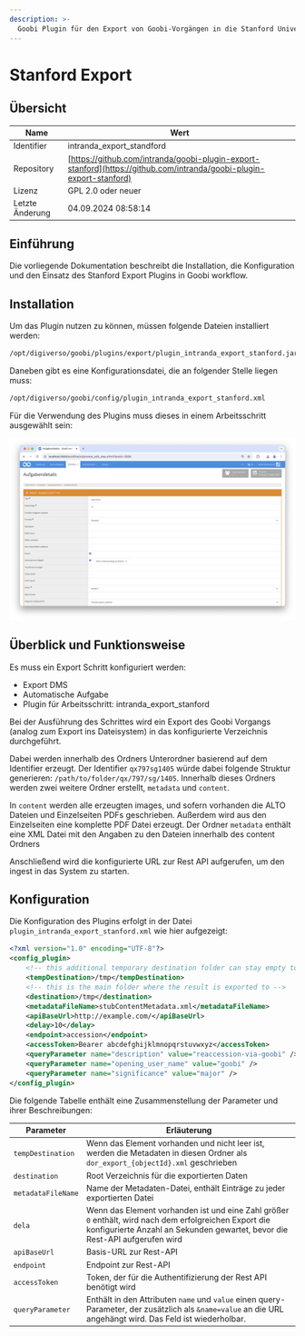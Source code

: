 ```yaml
---
description: >-
  Goobi Plugin für den Export von Goobi-Vorgängen in die Stanford University Digital Library
---
```


# Stanford Export

## Übersicht

Name                     | Wert
-------------------------|-----------
Identifier               | intranda_export_standford
Repository               | [https://github.com/intranda/goobi-plugin-export-stanford](https://github.com/intranda/goobi-plugin-export-stanford)
Lizenz              | GPL 2.0 oder neuer 
Letzte Änderung    | 04.09.2024 08:58:14


## Einführung
Die vorliegende Dokumentation beschreibt die Installation, die Konfiguration und den Einsatz des Stanford Export Plugins in Goobi workflow.

## Installation
Um das Plugin nutzen zu können, müssen folgende Dateien installiert werden:

```bash
/opt/digiverso/goobi/plugins/export/plugin_intranda_export_stanford.jar
```

Daneben gibt es eine Konfigurationsdatei, die an folgender Stelle liegen muss:

```bash
/opt/digiverso/goobi/config/plugin_intranda_export_stanford.xml
```

Für die Verwendung des Plugins muss dieses in einem Arbeitsschritt ausgewählt sein:

![Konfiguration des Arbeitsschritts für die Nutzung des Plugins](images/goobi-plugin-export-stanford_screen1_de.png)


## Überblick und Funktionsweise
Es muss ein Export Schritt konfiguriert werden:

* Export DMS
* Automatische Aufgabe
* Plugin für Arbeitsschritt: intranda_export_stanford

Bei der Ausführung des Schrittes wird ein Export des Goobi Vorgangs (analog zum Export ins Dateisystem) in das konfigurierte Verzeichnis durchgeführt.

Dabei werden innerhalb des Ordners Unterordner basierend auf dem Identifier erzeugt. Der Identifier `qx797sg1405` würde dabei folgende Struktur generieren: `/path/to/folder/qx/797/sg/1405`. Innerhalb dieses Ordners werden zwei weitere Ordner erstellt, `metadata` und `content`.

In `content` werden alle erzeugten images, und sofern vorhanden die ALTO Dateien und Einzelseiten PDFs geschrieben. Außerdem wird aus den Einzelseiten eine komplette PDF Datei erzeugt. Der Ordner `metadata` enthält eine XML Datei mit den Angaben zu den Dateien innerhalb des content Ordners

Anschließend wird die konfigurierte URL zur Rest API aufgerufen, um den ingest in das System zu starten.

## Konfiguration
Die Konfiguration des Plugins erfolgt in der Datei `plugin_intranda_export_stanford.xml` wie hier aufgezeigt:

```xml
<?xml version="1.0" encoding="UTF-8"?>
<config_plugin>
	<!-- this additional temporary destination folder can stay empty to get ignored -->
	<tempDestination>/tmp</tempDestination>
	<!-- this is the main folder where the result is exported to -->
	<destination>/tmp</destination>
	<metadataFileName>stubContentMetadata.xml</metadataFileName>
	<apiBaseUrl>http://example.com/</apiBaseUrl>
    <delay>10</delay>
	<endpoint>accession</endpoint>	
    <accessToken>Bearer abcdefghijklmnopqrstuvwxyz</accessToken>
    <queryParameter name="description" value="reaccession-via-goobi" />
    <queryParameter name="opening_user_name" value="goobi" />
    <queryParameter name="significance" value="major" />
</config_plugin>

```

Die folgende Tabelle enthält eine Zusammenstellung der Parameter und ihrer Beschreibungen:

Parameter               | Erläuterung
------------------------|------------------------------------
|  `tempDestination` | Wenn das Element vorhanden und nicht leer ist, werden die Metadaten in diesen Ordner als `dor_export_{objectId}.xml` geschrieben |
| `destination` | Root Verzeichnis für die exportierten Daten |
| `metadataFileName` | Name der Metadaten-Datei, enthält Einträge zu jeder exportierten Datei |
| `dela` | Wenn das Element vorhanden ist und eine Zahl größer `0` enthält, wird nach dem erfolgreichen Export die konfigurierte Anzahl an Sekunden gewartet, bevor die Rest-API aufgerufen wird |
| `apiBaseUrl` | Basis-URL zur Rest-API |
| `endpoint` | Endpoint zur Rest-API |
| `accessToken` | Token, der für die Authentifizierung der Rest API benötigt wird |
| `queryParameter` | Enthält in den Attributen `name` und `value` einen query-Parameter, der zusätzlich als `&name=value` an die URL angehängt wird. Das Feld ist wiederholbar. |